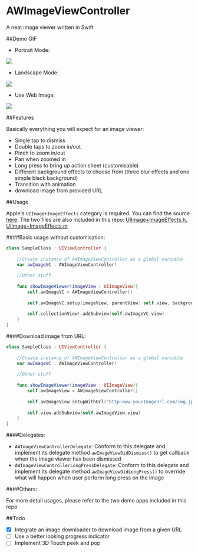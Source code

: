 # AWImageViewController
A neat image viewer written in Swift

##Demo GIF

- Portrait Mode:

![](https://github.com/hkalexling/AWImageViewController/blob/master/Media/Demo.gif)

- Landscape Mode:

![](https://github.com/hkalexling/AWImageViewController/blob/master/Media/LandscapeDemo.gif)

- Use Web Image:

![](https://github.com/hkalexling/AWImageViewController/blob/master/Media/WebImageDemo.gif)

##Features

Basically everything you will expect for an image viewer:

- Single tap to dismiss
- Double taps to zoom in/out
- Pinch to zoom in/out
- Pan when zoomed in
- Long press to bring up action sheet (customisable)
- Different background effects to choose from (three blur effects and one simple black background)
- Transition with animation
- download image from provided URL


##Usage

Apple's `UIImage+ImageEffects` category is required. You can find the source [here](https://developer.apple.com/library/ios/samplecode/UIImageEffects/Listings/UIImageEffects_UIImageEffects_h.html). The two files are also included in this repo: [UIImage+ImageEffects.h](https://github.com/hkalexling/AWImageViewController/blob/master/AWImageViewController/UIImage%2BImageEffects.h), [UIImage+ImageEffects.m](https://github.com/hkalexling/AWImageViewController/blob/master/AWImageViewController/UIImage%2BImageEffects.m)

####Basic usage without customisation:

```swift
class SampleClass : UIViewController {
    
    //Create instance of AWImageViewController as a global variable
    var awImageVC : AWImageViewController!
    
    //Other stuff
    
    func showImageViewer(imageView : UIImageView){
		self.awImageVC = AWImageViewController()
		
		self.awImageVC.setup(imageView, parentView: self.view, backgroundStyle: .LightBlur, animationDuration: nil, delegate: nil, longPressDelegate: nil)
				
		self.collectionView!.addSubview(self.awImageVC.view)
    }
}
```

####Download image from URL:

```swift
class SampleClass : UIViewController {
    
    //Create instance of AWImageViewController as a global variable
    var awImageVC : AWImageViewController!
    
    //Other stuff
    
    func showImageViewer(imageView : UIImageView){
		self.awImageView = AWImageViewController()
		
		self.awImageView.setupWithUrl("http:www.yourImageUrl.com/img.jpg", parentView: self.view, backgroundStyle: nil, animationDuration: nil, delegate: nil, longPressDelegate: nil)
		
		self.view.addSubview(self.awImageView.view)
    }
}
```

####Delegates:

- `AWImageViewControllerDelegate`: Conform to this delegate and implement its delegate method `awImageViewDidDismiss()` to get callback when the image viewer has been dismissed
- `AWImageViewControllerLongPressDelegate`: Conform to this delegate and implement its delegate method `awImageViewDidLongPress()` to override what will happen when user perform long press on the image

####Others:

For more detail usages, please refer to the two demo apps included in this repo

##Todo

- [X] Integrate an image downloader to download image from a given URL
- [ ] Use a better looking progress indicator
- [ ] Implement 3D Touch peek and pop
